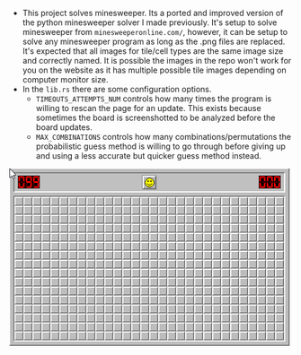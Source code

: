 - This project solves minesweeper. Its a ported and improved version of the python minesweeper solver I made previously. It's setup to solve minesweeper from `minesweeperonline.com/`, however, it can be setup to solve any minesweeper program as long as the .png files are replaced. It's expected that all images for tile/cell types are the same image size and correctly named. It is possible the images in the repo won't work for you on the website as it has multiple possible tile images depending on computer monitor size.
- In the `lib.rs` there are some configuration options.
    - `TIMEOUTS_ATTEMPTS_NUM` controls how many times the program is willing to rescan the page for an update. This exists because sometimes the board is screenshotted to be analyzed before the board updates.
    - `MAX_COMBINATIONS` controls how many combinations/permutations the probabilistic guess method is willing to go through before giving up and using a less accurate but quicker guess method instead.

![demo gif](/demo.gif)